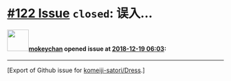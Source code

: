 # [\#122 Issue](https://github.com/komeiji-satori/Dress/issues/122) `closed`: 误入...

#### <img src="https://avatars.githubusercontent.com/u/30249185?u=294d40ed42db4bcbe16a26668cbaba8feac3604b&v=4" width="50">[mokeychan](https://github.com/mokeychan) opened issue at [2018-12-19 06:03](https://github.com/komeiji-satori/Dress/issues/122):






-------------------------------------------------------------------------------



[Export of Github issue for [komeiji-satori/Dress](https://github.com/komeiji-satori/Dress).]
